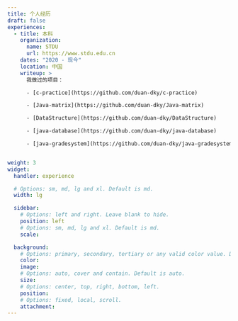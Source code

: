 ```yaml
---
title: 个人经历
draft: false
experiences:
  - title: 本科
    organization:
      name: STDU
      url: https://www.stdu.edu.cn
    dates: "2020 - 现今"
    location: 中国
    writeup: >
      我做过的项目：

      - [c-practice](https://github.com/duan-dky/c-practice)

      - [Java-matrix](https://github.com/duan-dky/Java-matrix)

      - [DataStructure](https://github.com/duan-dky/DataStructure)

      - [java-database](https://github.com/duan-dky/java-database)

      - [java-gradesystem](https://github.com/duan-dky/java-gradesystem)


weight: 3
widget:
  handler: experience

  # Options: sm, md, lg and xl. Default is md.
  width: lg

  sidebar:
    # Options: left and right. Leave blank to hide.
    position: left
    # Options: sm, md, lg and xl. Default is md.
    scale:

  background:
    # Options: primary, secondary, tertiary or any valid color value. Default is primary.
    color:
    image:
    # Options: auto, cover and contain. Default is auto.
    size:
    # Options: center, top, right, bottom, left.
    position:
    # Options: fixed, local, scroll.
    attachment:
---
```

